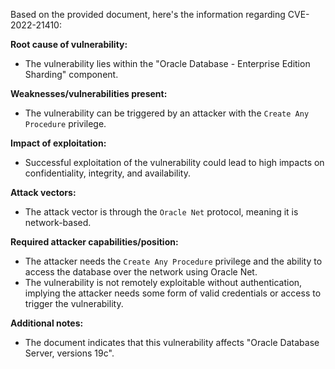 Based on the provided document, here's the information regarding CVE-2022-21410:

**Root cause of vulnerability:**

- The vulnerability lies within the "Oracle Database - Enterprise Edition Sharding" component.

**Weaknesses/vulnerabilities present:**
- The vulnerability can be triggered by an attacker with the `Create Any Procedure` privilege.

**Impact of exploitation:**
- Successful exploitation of the vulnerability could lead to high impacts on confidentiality, integrity, and availability.

**Attack vectors:**
- The attack vector is through the `Oracle Net` protocol, meaning it is network-based.

**Required attacker capabilities/position:**
- The attacker needs the `Create Any Procedure` privilege and the ability to access the database over the network using Oracle Net.
- The vulnerability is not remotely exploitable without authentication, implying the attacker needs some form of valid credentials or access to trigger the vulnerability.

**Additional notes:**
- The document indicates that this vulnerability affects "Oracle Database Server, versions 19c".